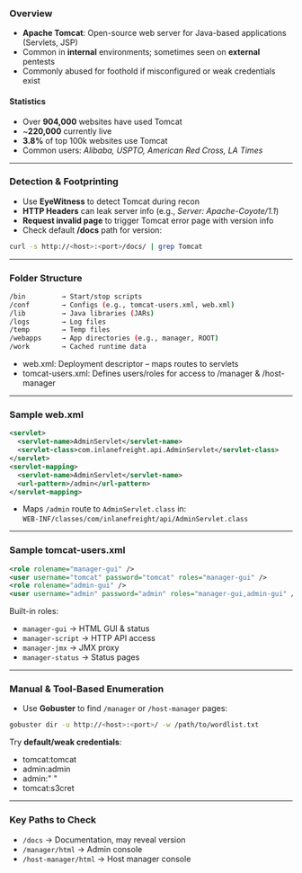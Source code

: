 ### **Overview**

- **Apache Tomcat**: Open-source web server for Java-based applications (Servlets, JSP)
- Common in **internal** environments; sometimes seen on **external** pentests
- Commonly abused for foothold if misconfigured or weak credentials exist


#### **Statistics**

- Over **904,000** websites have used Tomcat
- ~**220,000** currently live
- **3.8%** of top 100k websites use Tomcat
- Common users: _Alibaba, USPTO, American Red Cross, LA Times_

---

### **Detection & Footprinting**

- Use **EyeWitness** to detect Tomcat during recon
- **HTTP Headers** can leak server info (e.g., _Server: Apache-Coyote/1.1_)
- **Request invalid page** to trigger Tomcat error page with version info
- Check default **/docs** path for version:
```bash
curl -s http://<host>:<port>/docs/ | grep Tomcat
```

---

### **Folder Structure**
```bash
/bin         → Start/stop scripts
/conf        → Configs (e.g., tomcat-users.xml, web.xml)
/lib         → Java libraries (JARs)
/logs        → Log files
/temp        → Temp files
/webapps     → App directories (e.g., manager, ROOT)
/work        → Cached runtime data
```
- web.xml: Deployment descriptor – maps routes to servlets
- tomcat-users.xml: Defines users/roles for access to /manager & /host-manager

---

### **Sample web.xml**
```xml
<servlet>
  <servlet-name>AdminServlet</servlet-name>
  <servlet-class>com.inlanefreight.api.AdminServlet</servlet-class>
</servlet>
<servlet-mapping>
  <servlet-name>AdminServlet</servlet-name>
  <url-pattern>/admin</url-pattern>
</servlet-mapping>
```

- Maps `/admin` route to `AdminServlet.class` in:  
`WEB-INF/classes/com/inlanefreight/api/AdminServlet.class`

---

### **Sample tomcat-users.xml**
```xml
<role rolename="manager-gui" />
<user username="tomcat" password="tomcat" roles="manager-gui" />
<role rolename="admin-gui" />
<user username="admin" password="admin" roles="manager-gui,admin-gui" />
```

Built-in roles:
- `manager-gui` → HTML GUI & status
- `manager-script` → HTTP API access
- `manager-jmx` → JMX proxy
- `manager-status` → Status pages

---

### **Manual & Tool-Based Enumeration**

- Use **Gobuster** to find `/manager` or `/host-manager` pages:
```bash
gobuster dir -u http://<host>:<port>/ -w /path/to/wordlist.txt
```

Try **default/weak credentials**:
- tomcat:tomcat
- admin:admin
- admin:" "
- tomcat:s3cret

---

### **Key Paths to Check**

- `/docs` → Documentation, may reveal version
- `/manager/html` → Admin console
- `/host-manager/html` → Host manager console
